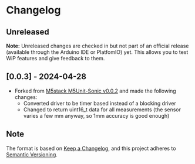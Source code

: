 # Changelog

## Unreleased

**Note:** Unreleased changes are checked in but not part of an official release (available through the Arduino IDE or PlatfomIO) yet. This allows you to test WiP features and give feedback to them.

## [0.0.3] - 2024-04-28
- Forked from [M5stack M5Unit-Sonic v0.0.2](https://github.com/m5stack/M5Unit-Sonic/releases/tag/0.0.2) and made the following changes:
    - Converted driver to be timer based instead of a blocking driver
    - Changed to return uint16_t data for all measurements (the sensor varies a few mm anyway, so 1mm accuracy is good enough)

## Note

The format is based on [Keep a Changelog](https://keepachangelog.com/en/1.0.0/),
and this project adheres to [Semantic Versioning](https://semver.org/spec/v2.0.0.html).